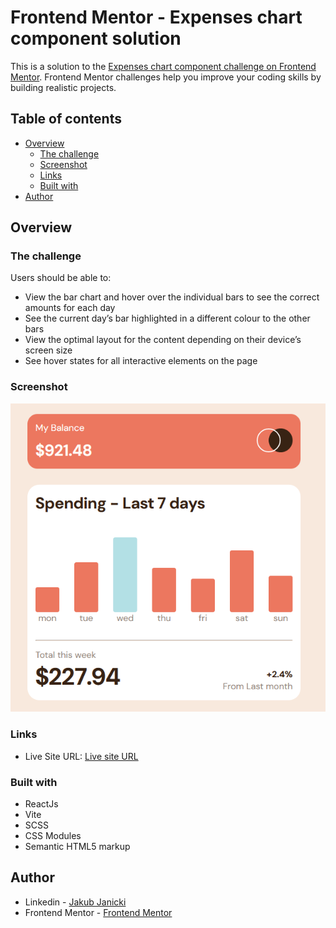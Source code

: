 # Frontend Mentor - Expenses chart component solution

This is a solution to the [Expenses chart component challenge on Frontend Mentor](https://www.frontendmentor.io/challenges/expenses-chart-component-e7yJBUdjwt). Frontend Mentor challenges help you improve your coding skills by building realistic projects.

## Table of contents

- [Overview](#overview)
  - [The challenge](#the-challenge)
  - [Screenshot](#screenshot)
  - [Links](#links)
  - [Built with](#built-with)
- [Author](#author)

## Overview

### The challenge

Users should be able to:

- View the bar chart and hover over the individual bars to see the correct amounts for each day
- See the current day’s bar highlighted in a different colour to the other bars
- View the optimal layout for the content depending on their device’s screen size
- See hover states for all interactive elements on the page

### Screenshot

![Alt text](image.png)

### Links

- Live Site URL: [Live site URL](https://superlative-choux-f5e042.netlify.app/)

### Built with

- ReactJs
- Vite
- SCSS
- CSS Modules
- Semantic HTML5 markup

## Author

- Linkedin - [Jakub Janicki](https://www.linkedin.com/in/jakub-janicki-62229b244/)
- Frontend Mentor - [Frontend Mentor](https://www.frontendmentor.io/profile/JJacobPR)
